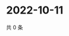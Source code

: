# 2022-10-11

共 0 条

<!-- BEGIN WEIBO -->
<!-- 最后更新时间 Tue Oct 11 2022 06:00:34 GMT+0800 (China Standard Time) -->

<!-- END WEIBO -->
